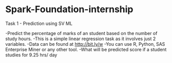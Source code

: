 # Spark-Foundation-internship

Task 1  - Prediction using SV ML

-Predict the percentage of marks of an student based on the number of study hours.
-This is a simple linear regression task as it involves just 2 variables.
-Data can be found at http://bit.ly/w
-You can use R, Python, SAS Enterprise Miner or any other tool.
-What will be predicted score if a student studies for 9.25 hrs/ day
